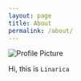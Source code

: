 ```yaml
---
layout: page
title: About
permalink: /about/
---
```


<img src="{{ site.baseurl }}/assets/profile-placeholder.png" title="Profile Picture" class="profile">

Hi, this is `Linarica`

[github]: https://github.com/bencentra/centrarium
